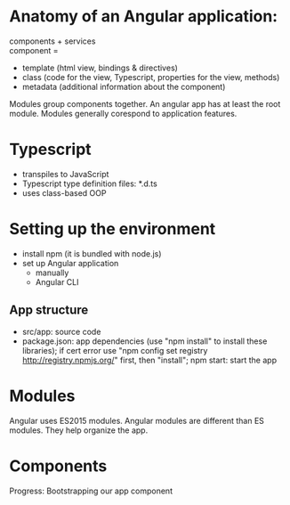 # Anatomy of an Angular application:
components + services  
component = 
- template (html view, bindings & directives) 
- class (code for the view, Typescript, properties for the view, methods) 
- metadata (additional information about the component)

Modules group components together. An angular app has at least the root module. Modules generally corespond to application features.

# Typescript
- transpiles to JavaScript
- Typescript type definition files: *.d.ts
- uses class-based OOP

# Setting up the environment
- install npm (it is bundled with node.js)
- set up Angular application
  - manually
  - Angular CLI

## App structure
- src/app: source code
- package.json: app dependencies (use "npm install" to install these libraries); if cert error use "npm config set registry http://registry.npmjs.org/" first, then "install"; npm start: start the app

# Modules
Angular uses ES2015 modules. Angular modules are different than ES modules. They help organize the app.

# Components

Progress: Bootstrapping our app component

